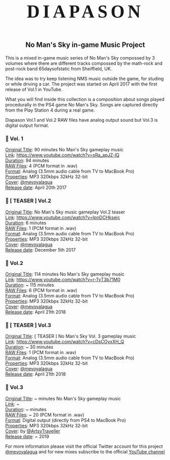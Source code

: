 <link href="https://github.com/lupastance/diapason/blob/master/style.css" rel="stylesheet"></link>



[@mevoyalagua]: https://twitter.com/mevoyalagua
[@ArtsyTraveller]: https://twitter.com/ArtsyTraveller
[YouTube channel]: https://www.youtube.com/channel/UCJ3RtT1jYFfiDVekhw_VtGQ

[Diapason Vol. 1]: https://www.youtube.com/watch?v=sRa_apJZ-lQ
[Diapason Vol. 2 (TEASER)]: https://www.youtube.com/watch?v=IpnDCHksejc
[Diapason Vol. 2]: https://www.youtube.com/watch?v=r-TyT3b71M0
[Diapason Vol. 3 (TEASER)]: https://www.youtube.com/watch?v=cDsCOyxXH_Q
[Diapason Vol. 3]: https://www.youtube.com/

# <div style="text-align: center; letter-spacing: 10px;font-family: 'Lucida Console';font-size: 2em">DIAPASON</div>

## <div style="border: none; margin: 60px 0 20px;text-align: center;">No Man's Sky in-game Music Project</div>

This is a mixed in-game music series of No Man's Sky compossed by 3 volumes where there are different tracks compossed by the math-rock and post-rock band 65daysofstatic from Sheiffield, UK.

The idea was to try keep listening NMS music outside the game, for studing or while driving a car. The project was started on April 2017 with the first release of Vol.1 in YouTube.

What you will find inside this collection is a composition about songs played procedurally in the PS4 game No Man's Sky. Songs are captured directly from the Play Station 4 during a real game.

Diapason Vol.1 and Vol.2 RAW files have analog output sound but Vol.3 is digital output format.

### :musical_keyboard: Vol. 1

<u>Original Title</u>: 90 minutes No Man's Sky gameplay music<br>
<u>Link</u>: https://www.youtube.com/watch?v=sRa_apJZ-lQ<br>
<u>Duration</u>: 94 minutes<br>
<u>RAW Files</u>: 4 (PCM format in .wav)<br>
<u>Format</u>: Analog (3.5mm audio cable from TV to MacBook Pro)<br>
<u>Properties</u>: MP3 320kbps 32kHz 32-bit<br>
<u>Cover</u>: [@mevoyalagua]<br>
<u>Release date</u>: April 20th 2017

### :musical_keyboard: [ TEASER ] Vol.2

<u>Original Title</u>: No Man's Sky music gameplay Vol.2 teaser<br>
<u>Link</u>: https://www.youtube.com/watch?v=IpnDCHksejc<br>
<u>Duration</u>: 6 minutes<br>
<u>RAW Files</u>: 1 (PCM format in .wav)<br>
<u>Format</u>: Analog (3.5mm audio cable from TV to MacBook Pro)<br>
<u>Properties</u>: MP3 320kbps 32kHz 32-bit<br>
<u>Cover</u>: [@mevoyalagua]<br>
<u>Release date</u>: December 5th 2017

### :musical_keyboard: Vol.2

<u>Original Title</u>: 114 minutes No Man's Sky gameplay music<br>
<u>Link</u>: https://www.youtube.com/watch?v=r-TyT3b71M0<br>
<u>Duration</u>: ~ 115 minutes<br>
<u>RAW Files</u>: 6 (PCM format in .wav)<br>
<u>Format</u>: Analog (3.5mm audio cable from TV to MacBook Pro)<br>
<u>Properties</u>: MP3 320kbps 32kHz 32-bit<br>
<u>Cover</u>: [@mevoyalagua]<br>
<u>Release date</u>: April 21th 2018

### :musical_keyboard: [ TEASER ] Vol.3

<u>Original Title</u>: [ TEASER ] No Man's Sky Vol. 3 gameplay music<br>
<u>Link</u>: https://www.youtube.com/watch?v=cDsCOyxXH_Q<br>
<u>Duration</u>: ~ 30 minutes<br>
<u>RAW Files</u>: 1 (PCM format in .wav)<br>
<u>Format</u>: Analog (3.5mm audio cable from TV to MacBook Pro)<br>
<u>Properties</u>: MP3 320kbps 32kHz 32-bit<br>
<u>Cover</u>: [@mevoyalagua]<br>
<u>Release date</u>: April 21th 2018

### :musical_keyboard: Vol.3

<u>Original Title</u>: ~ minutes No Man's Sky gameplay music<br>
<u>Link</u>: ~ <br>
<u>Duration</u>: ~ minutes<br>
<u>RAW Files</u>: ~ 20 (PCM format in .wav)<br>
<u>Format</u>: Digital output (directly from PS4 to MacBook Pro)<br>
<u>Properties</u>: MP3 320kbps 32kHz 32-bit<br>
<u>Cover</u>: by [@ArtsyTraveller]<br>
<u>Release date</u>: ~ 2019

For more information please visit the official Twitter account for this project [@mevoyalagua] and for new mixes subscribe to the official [YouTube channel]